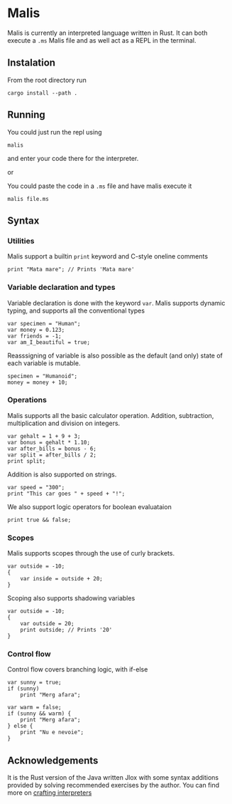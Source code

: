 # Malis
Malis is currently an interpreted language written in Rust. It can both execute a `.ms` Malis file
and as well act as a REPL in the terminal.

## Instalation
From the root directory run
```
cargo install --path .
```

## Running
You could just run the repl using
```
malis
```
and enter your code there for the interpreter.

or

You could paste the code in a `.ms` file and have malis execute it
```
malis file.ms
```

## Syntax
### Utilities
Malis support a builtin `print` keyword and C-style oneline comments
```
print "Mata mare"; // Prints 'Mata mare'
```

### Variable declaration and types
Variable declaration is done with the keyword `var`. Malis supports dynamic typing, and supports
all the conventional types
```
var specimen = "Human";
var money = 0.123;
var friends = -1;
var am_I_beautiful = true;
```
Reasssigning of variable is also possible as the default (and only) state of each variable is
mutable.
```
specimen = "Humanoid";
money = money + 10;
```

### Operations
Malis supports all the basic calculator operation. Addition, subtraction, multiplication and
division on integers.
```
var gehalt = 1 + 9 + 3;
var bonus = gehalt * 1.10;
var after_bills = bonus - 6;
var split = after_bills / 2;
print split;
```
Addition is also supported on strings.
```
var speed = "300";
print "This car goes " + speed + "!";
```

We also support logic operators for boolean evaluataion
```
print true && false;
```

### Scopes
Malis supports scopes through the use of curly brackets.
```
var outside = -10;
{
    var inside = outside + 20;
}
```
Scoping also supports shadowing variables
```
var outside = -10;
{
    var outside = 20;
    print outside; // Prints '20'
}
```

### Control flow
Control flow covers branching logic, with if-else
```
var sunny = true;
if (sunny)
    print "Merg afara";

var warm = false;
if (sunny && warm) {
    print "Merg afara";
} else {
    print "Nu e nevoie";
}
```

## Acknowledgements
It is the Rust version of the Java written Jlox with some syntax additions provided by solving
recommended exercises by the author. You can find more on [crafting interpreters](https://craftinginterpreters.com/)
